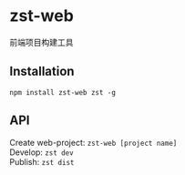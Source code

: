# zst-web
前端项目构建工具

## Installation
`npm install zst-web zst -g`

## API
Create web-project: `zst-web [project name]`  
Develop: `zst dev`  
Publish: `zst dist`  
